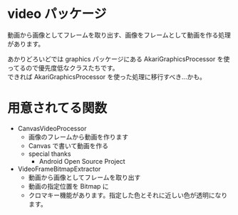 # video パッケージ

動画から画像としてフレームを取り出す、画像をフレームとして動画を作る処理があります。

あかりどろいどでは graphics パッケージにある AkariGraphicsProcessor を使ってるので優先度低なクラスたちです。  
できれば AkariGraphicsProcessor を使った処理に移行すべき...かも。

# 用意されてる関数

- CanvasVideoProcessor
  - 画像のフレームから動画を作ります
  - Canvas で書いて動画を作る
  - special thanks
    - Android Open Source Project
- VideoFrameBitmapExtractor
  - 動画から画像としてフレームを取り出す
  - 動画の指定位置を Bitmap に
  - クロマキー機能があります。指定した色とそれに近しい色が透明になります。
